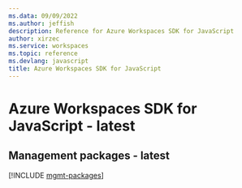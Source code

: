 ```yaml
---
ms.data: 09/09/2022
ms.author: jeffish
description: Reference for Azure Workspaces SDK for JavaScript
author: xirzec
ms.service: workspaces
ms.topic: reference
ms.devlang: javascript
title: Azure Workspaces SDK for JavaScript
---
```

# Azure Workspaces SDK for JavaScript - latest

## Management packages - latest
[!INCLUDE [mgmt-packages](workspaces-mgmt-index.md)]